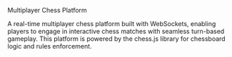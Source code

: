 Multiplayer Chess Platform

A real-time multiplayer chess platform built with WebSockets, enabling players to engage in interactive chess matches with seamless turn-based gameplay. This platform is powered by the chess.js library for chessboard logic and rules enforcement.
